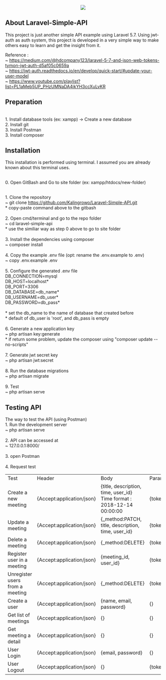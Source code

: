 <p align="center"><img src="https://laravel.com/assets/img/components/logo-laravel.svg"></p>

## About Laravel-Simple-API
This project is just another simple API example using Laravel 5.7. Using jwt-auth as auth system, this project is developed in a very simple way to make others easy to learn and get the insight from it.

Reference :
<br />~ https://medium.com/@hdcompany123/laravel-5-7-and-json-web-tokens-tymon-jwt-auth-d5af05c0659a
<br />~ https://jwt-auth.readthedocs.io/en/develop/quick-start/#update-your-user-model
<br />~ https://www.youtube.com/playlist?list=PL1aMeb5UP_PHzUMNaDA4ikYH3ccXuLvKR

## Preparation
  <br />1. Install database tools (ex: xampp) -> Create a new database
  <br />2. Install git
  <br />3. Install Postman
  <br />3. Install composer


## Installation
  This installation is performed using terminal. I assumed you are already known about this terminal uses.

  <br />0. Open GitBash and Go to site folder (ex: xampp/htdocs/new-folder)

  <br />1. Clone the repository
  <br />~ git clone https://github.com/Kalingrowo/Laravel-Simple-API.git
  <br />* copy-paste command above to the gitbash
<br />
  <br />2. Open cmd/terminal and go to the repo folder
  <br />~ cd laravel-simple-api
  <br />* use the similiar way as step 0 above to go to site folder
<br />
  <br />3. Install the dependencies using composer
  <br />~ composer install
<br />
  <br />4. Copy the example .env file (opt: rename the .env.example to .env)
  <br />~ copy .env.example .env
<br />
  <br />5. Configure the generated .env file
  <br />DB_CONNECTION=mysql
  <br />DB_HOST=localhost*
  <br />DB_PORT=3306
  <br />DB_DATABASE=db_name*
  <br />DB_USERNAME=db_user*
  <br />DB_PASSWORD=db_pass*
  <br />
  <br />* set the db_name to the name of database that created before
  <br />* default of db_user is 'root', and db_pass is empty
<br />
  <br />6. Generate a new application key
  <br />~ php artisan key:generate
  <br />* if return some problem, update the composer using "composer update --no-scripts"
<br />
  <br />7. Generate jwt secret key
  <br />~ php artisan jwt:secret
<br />
  <br />8. Run the database migrations
  <br />~ php artisan migrate
<br />
  <br />9. Test
  <br />~ php artisan serve


## Testing API
The way to test the API (using Postman)
<br />1. Run the development server
<br />~ php artisan serve
<br />
<br />2. API can be accessed at
<br />~ 127.0.0.1:8000/
<br />
<br />3. open Postman
<br />
<br />4. Request test
<br />
<table>
  <tr>
    <td>Test</td>
    <td>Header</td>
    <td>Body</td>
    <td>Params</td>
    <td>Method</td>
    <td>URI</td>
  </tr>
  <tr>
    <td>Create a new meeting</td>
    <td>{Accept:application/json}</td>
    <td>{title, description, time, user_id} <br />Time format : 2018-12-14 00:00:00</td>
    <td>{token}</td>
    <td>{POST}</td>
    <td>api/v1/meeting</td>
  </tr>
  <tr>
    <td>Update a meeting</td>
    <td>{Accept:application/json}</td>
    <td>{_method:PATCH, title, description, time, user_id}</td>
    <td>{token}</td>
    <td>{POST}</td>
    <td>api/v1/meeting/{meeting}</td>
  </tr>
  <tr>
    <td>Delete a meeting</td>
    <td>{Accept:application/json}</td>
    <td>{_method:DELETE}</td>
    <td>{token}</td>
    <td>{POST}</td>
    <td>api/v1/meeting/{meeting}</td>
  </tr>
  <tr>
    <td>Register user in a meeting</td>
    <td>{Accept:application/json}</td>
    <td>{meeting_id, user_id}</td>
    <td>{token}</td>
    <td>{POST}</td>
    <td>api/v1/meeting/registration</td>
  </tr>
  <tr>
    <td>Unregister users from a meeting</td>
    <td>{Accept:application/json}</td>
    <td>{_method:DELETE}</td>
    <td>{token}</td>
    <td>{POST}</td>
    <td>api/v1/meeting/registration/{registration}</td>
  </tr>
  <tr>
    <td>Create a user</td>
    <td>{Accept:application/json}</td>
    <td>{name, email, password}</td>
    <td>{}</td>
    <td>{POST}</td>
    <td>api/v1/user/register</td>
  </tr>
  <tr>
    <td>Get list of meetings</td>
    <td>{Accept:application/json}</td>
    <td>{}</td>
    <td>{}</td>
    <td>{GET}</td>
    <td>api/v1/meeting</td>
  </tr>
  <tr>
    <td>Get meeting a detail</td>
    <td>{Accept:application/json}</td>
    <td>{}</td>
    <td>{}</td>
    <td>{GET}</td>
    <td>api/v1/meeting/{meeting}</td>
  </tr>
  <tr>
    <td>User Login</td>
    <td>{Accept:application/json}</td>
    <td>{email, password}</td>
    <td>{}</td>
    <td>{POST}</td>
    <td>api/v1/user/login</td>
  </tr>
  <tr>
    <td>User Logout</td>
    <td>{Accept:application/json}</td>
    <td>{}</td>
    <td>{token}</td>
    <td>{POST}</td>
    <td>api/v1/user/logout</td>
  </tr>
</table>

